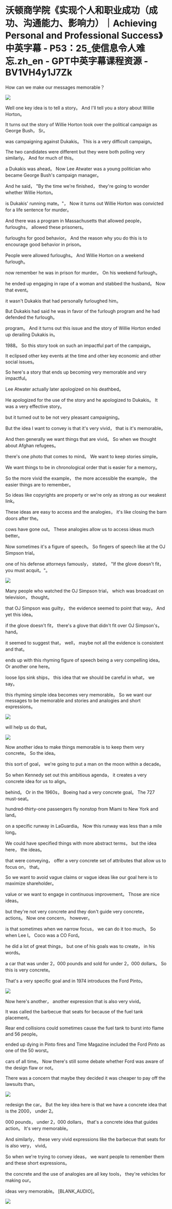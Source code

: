 # 沃顿商学院《实现个人和职业成功（成功、沟通能力、影响力）｜Achieving Personal and Professional Success》中英字幕 - P53：25_使信息令人难忘.zh_en - GPT中英字幕课程资源 - BV1VH4y1J7Zk

How can we make our messages memorable？

![](img/42f771b22910699b20c04a3576b160dd_1.png)

Well one key idea is to tell a story。 And I'll tell you a story about Willie Horton。

It turns out the story of Willie Horton took over the political campaign as George Bush， Sr。

was campaigning against Dukakis。 This is a very difficult campaign。

The two candidates were different but they were both polling very similarly。 And for much of this。

a Dukakis was ahead。 Now Lee Atwater was a young politician who became George Bush's campaign manager。

And he said， "By the time we're finished， they're going to wonder whether Willie Horton。

is Dukakis' running mate。"， Now it turns out Willie Horton was convicted for a life sentence for murder。

And there was a program in Massachusetts that allowed people， furloughs， allowed these prisoners。

furloughs for good behavior。 And the reason why you do this is to encourage good behavior in prison。

People were allowed furloughs。 And Willie Horton on a weekend furlough。

now remember he was in prison for murder。 On his weekend furlough。

he ended up engaging in rape of a woman and stabbed the husband。 Now that event。

it wasn't Dukakis that had personally furloughed him。

But Dukakis had said he was in favor of the furlough program and he had defended the furlough。

program。 And it turns out this issue and the story of Willie Horton ended up derailing Dukakis in。

1988。 So this story took on such an impactful part of the campaign。

It eclipsed other key events at the time and other key economic and other social issues。

So here's a story that ends up becoming very memorable and very impactful。

Lee Atwater actually later apologized on his deathbed。

He apologized for the use of the story and he apologized to Dukakis。 It was a very effective story。

but it turned out to be not very pleasant campaigning。

But the idea I want to convey is that it's very vivid， that is it's memorable。

And then generally we want things that are vivid。 So when we thought about Afghan refugees。

there's one photo that comes to mind。 We want to keep stories simple。

We want things to be in chronological order that is easier for a memory。

So the more vivid the example， the more accessible the example， the easier things are to remember。

So ideas like copyrights are property or we're only as strong as our weakest link。

These ideas are easy to access and the analogies， it's like closing the barn doors after the。

cows have gone out。 These analogies allow us to access ideas much better。

Now sometimes it's a figure of speech。 So fingers of speech like at the OJ Simpson trial。

one of his defense attorneys famously， stated， "If the glove doesn't fit， you must acquit。"。

![](img/42f771b22910699b20c04a3576b160dd_3.png)

Many people who watched the OJ Simpson trial， which was broadcast on television， thought。

that OJ Simpson was guilty， the evidence seemed to point that way。 And yet this idea。

if the glove doesn't fit， there's a glove that didn't fit over OJ Simpson's， hand。

it seemed to suggest that， well， maybe not all the evidence is consistent and that。

ends up with this rhyming figure of speech being a very compelling idea。 Or another one here。

loose lips sink ships， this idea that we should be careful in what， we say。

this rhyming simple idea becomes very memorable。 So we want our messages to be memorable and stories and analogies and short expressions。

![](img/42f771b22910699b20c04a3576b160dd_5.png)

will help us do that。

![](img/42f771b22910699b20c04a3576b160dd_7.png)

Now another idea to make things memorable is to keep them very concrete。 So the idea。

this sort of goal， we're going to put a man on the moon within a decade。

So when Kennedy set out this ambitious agenda， it creates a very concrete idea for us to align。

behind。 Or in the 1960s， Boeing had a very concrete goal。 The 727 must-seat。

hundred-thirty-one passengers fly nonstop from Miami to New York and land。

on a specific runway in LaGuardia。 Now this runway was less than a mile long。

We could have specified things with more abstract terms， but the idea here， the ideas。

that were conveying， offer a very concrete set of attributes that allow us to focus on， that。

So we want to avoid vague claims or vague ideas like our goal here is to maximize shareholder。

value or we want to engage in continuous improvement。 Those are nice ideas。

but they're not very concrete and they don't guide very concrete， actions。 Now one concern， however。

is that sometimes when we narrow focus， we can do it too much。 So when Lee I。 Coco was a CO Ford。

he did a lot of great things， but one of his goals was to create， in his words。

a car that was under 2，000 pounds and sold for under 2，000 dollars。 So this is very concrete。

That's a very specific goal and in 1974 introduces the Ford Pinto。

![](img/42f771b22910699b20c04a3576b160dd_9.png)

Now here's another， another expression that is also very vivid。

It was called the barbecue that seats for because of the fuel tank placement。

Rear end collisions could sometimes cause the fuel tank to burst into flame and 56 people。

ended up dying in Pinto fires and Time Magazine included the Ford Pinto as one of the 50 worst。

cars of all time。 Now there's still some debate whether Ford was aware of the design flaw or not。

There was a concern that maybe they decided it was cheaper to pay off the lawsuits than。

![](img/42f771b22910699b20c04a3576b160dd_11.png)

redesign the car。 But the key idea here is that we have a concrete idea that is the 2000， under 2。

000 pounds， under 2，000 dollars， that's a concrete idea that guides action。 It's very memorable。

And similarly， these very vivid expressions like the barbecue that seats for is also very， vivid。

So when we're trying to convey ideas， we want people to remember them and these short expressions。

the concrete and the use of analogies are all key tools， they're vehicles for making our。

ideas very memorable。 [BLANK_AUDIO]。

![](img/42f771b22910699b20c04a3576b160dd_13.png)
